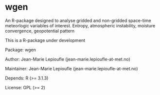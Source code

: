 # wgen
An R-package designed to analyse gridded and non-gridded space-time meteorlogic variables of interest.
Entropy, atmospheric instability, moisture convergence, geopotential pattern

This is a R-package under development

Package: wgen

Author: Jean-Marie Lepioufle (jean-marie.lepioufle-at-met.no)

Maintainer:  Jean-Marie Lepioufle (jean-marie.lepioufle-at-met.no)

Depends: R (>= 3.1.3)

License: GPL (>= 2)
